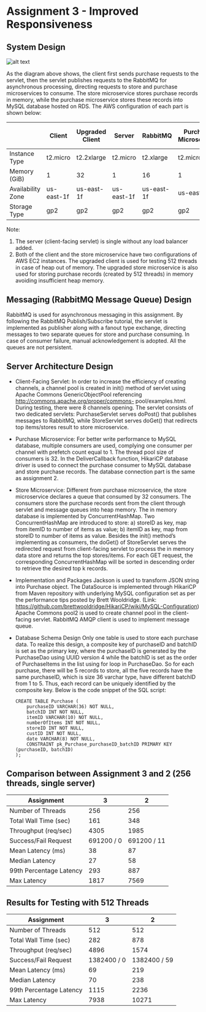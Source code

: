 # Assignment 3 - Improved Responsiveness

## System Design

![alt text](https://drive.google.com/file/d/1hJVgfc65oM5fpukHzgZZDUtIhCMKiVIn/view?usp=sharing)

As the diagram above shows, the client first sends purchase requests to the servlet, then the servlet publishes requests to the RabbitMQ for asynchronous processing, directing requests to store and purchase microservices to consume. The store microservice stores purchase records in memory, while the purchase microservice stores these records into MySQL database hosted on RDS. The AWS configuration of each part is shown below:

|  | Client | Upgraded Client | Server | RabbitMQ | Purchase Microservice | Store Microservice | Upgraded Store Microservice | Database |
|-|-|-|-|-|-|-|-|-|
| Instance Type | t2.micro | t2.2xlarge | t2.micro | t2.xlarge | t2.micro | t2.micro | t2.xlarge | db.t2.micro |
| Memory (GiB) | 1 | 32 | 1 | 16 | 1 | 1 | 16 | 1 |
| Availability Zone | us-east-1f | us-east-1f | us-east-1f | us-east-1f | us-east-1f | us-east-1f | us-east-1f | us-east-1f |
| Storage Type | gp2 | gp2 | gp2 | gp2 | gp2 | gp2 | gp2 | gp2 |
Note:
1. The server (client-facing servlet) is single without any load balancer added.
2. Both of the client and the store microservice have two configurations of AWS EC2 instances. The
upgraded client is used for testing 512 threads in case of heap out of memory. The upgraded store microservice is also used for storing purchase records (created by 512 threads) in memory avoiding insufficient heap memory.


## Messaging (RabbitMQ Message Queue) Design

RabbitMQ is used for asynchronous messaging in this assignment. By following the RabbitMQ Publish/Subscribe tutorial, the servlet is implemented as publisher along with a fanout type exchange, directing messages to two separate queues for store and purchase consuming. In case of consumer failure, manual acknowledgement is adopted. All the queues are not persistent.


## Server Architecture Design

 - Client-Facing Servlet:
    In order to increase the efficiency of creating channels, a channel pool is created in init() method of servlet using Apache Commons GenericObjectPool referencing http://commons.apache.org/proper/commons- pool/examples.html. During testing, there were 8 channels opening. The servlet consists of two dedicated servlets: PurchaseServlet serves doPost() that publishes messages to RabbitMQ, while StoreServlet serves doGet() that redirects top items/stores result to store microservice.

 - Purchase Microservice:
    For better write performance to MySQL database, multiple consumers are used, complying one consumer per channel with prefetch count equal to 1. The thread pool size of consumers is 32. In the DeliverCallback function, HikariCP database driver is used to connect the purchase consumer to MySQL database and store purchase records. The database connection part is the same as assignment 2.

 - Store Microservice:
    Different from purchase microservice, the store microservice declares a queue that consumed by 32 consumers. The consumers store the purchase records sent from the client through servlet and message queues into heap memory. The in memory database is implemented by ConcurrentHashMap. Two ConcurrentHashMap are introduced to store: a) storeID as key, map from itemID to number of items as value; b) itemID as key, map from storeID to number of items as value. Besides the init() method’s implementing as consumers, the doGet() of StoreServlet serves the redirected request from client-facing servlet to process the in memory data store and returns the top stores/items. For each GET request, the corresponding ConcurrentHashMap will be sorted in descending order to retrieve the desired top k records.

 - Implementation and Packages
    Jackson is used to transform JSON string into Purchase object. The DataSource is implemented through HikariCP from Maven repository with underlying MySQL configuration set as per the performance tips posted by Brett Wooldridge. (Link: https://github.com/brettwooldridge/HikariCP/wiki/MySQL-Configuration) Apache Commons pool2 is used to create channel pool in the client-facing servlet. RabbitMQ AMQP client is used to implement message queue.

 - Database Schema Design
    Only one table is used to store each purchase data. To realize this design, a composite key of purchaseID and batchID is set as the primary key, where the purchaseID is generated by the PurchaseDao using UUID version 4 while the batchID is set as the order of PurchaseItems in the list using for loop in PurchaseDao. So for each purchase, there will be 5 records to store, all the five records have the same purchaseID, which is size 36 varchar type, have different batchID from 1 to 5. Thus, each record can be uniquely identified by the composite key. Below is the code snippet of the SQL script:
    ```
    CREATE TABLE Purchase (
        purchaseID VARCHAR(36) NOT NULL,
        batchID INT NOT NULL,
        itemID VARCHAR(10) NOT NULL,
        numberOfItems INT NOT NULL,
        storeID INT NOT NULL,
        custID INT NOT NULL,
        date VARCHAR(8) NOT NULL,
        CONSTRAINT pk_Purchase_purchaseID_batchID PRIMARY KEY (purchaseID, batchID)
    );
    ```


## Comparison between Assignment 3 and 2 (256 threads, single server)

| Assignment | 3 | 2 |
|-|-|-|
| Number of Threads | 256 | 256 |
| Total Wall Time (sec) | 161 | 348 |
| Throughput (req/sec) | 4305 | 1985 |
| Success/Fail Request | 691200 / 0 | 691200 / 11 |
| Mean Latency (ms) | 38 | 87 |
| Median Latency | 27 | 58 |
| 99th Percentage Latency | 293 | 887 |
| Max Latency | 1817 | 7569 |


## Results for Testing with 512 Threads

| Assignment | 3 | 2 |
|-|-|-|
| Number of Threads | 512 | 512 |
| Total Wall Time (sec) | 282 | 878 |
| Throughput (req/sec) | 4896 | 1574 |
| Success/Fail Request | 1382400 / 0 | 1382400 / 59 |
| Mean Latency (ms) | 69 | 219 |
| Median Latency | 70 | 238 |
| 99th Percentage Latency | 1115 | 2236 |
| Max Latency | 7938 | 10271 |


